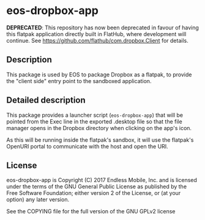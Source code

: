 # eos-dropbox-app

**DEPRECATED**: This repository has now been deprecated in favour of having
this flatpak application directly built in FlatHub, where development will
continue. See https://github.com/flathub/com.dropbox.Client for details.

## Description

This package is used by EOS to package Dropbox as a flatpak, to provide
the "client side" entry point to the sandboxed application.

## Detailed description

This package provides a launcher script (`eos-dropbox-app`) that will be
pointed from the Exec line in the exported .desktop file so that the file
manager opens in the Dropbox directory when clicking on the app's icon.

As this will be running inside the flatpak's sandbox, it will use the
flatpak's OpenURI portal to communicate with the host and open the URI.

## License

eos-dropbox-app is Copyright (C) 2017 Endless Mobile, Inc. and
is licensed under the terms of the GNU General Public License as
published by the Free Software Foundation; either version 2 of
the License, or (at your option) any later version.

See the COPYING file for the full version of the GNU GPLv2 license
